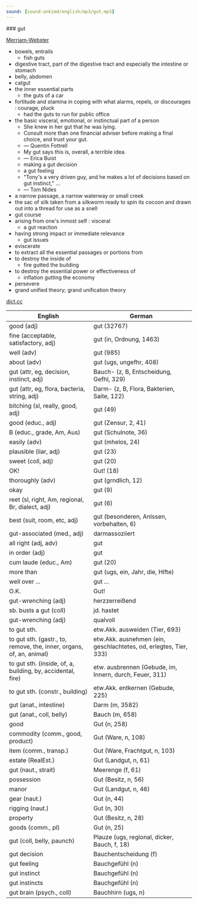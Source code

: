 ```yaml
---
sound: [sound:ankimd/english/mp3/gut.mp3]
---
```


\### gut

[Merriam-Webster](https://www.merriam-webster.com/dictionary/gut)

- bowels, entrails
    - fish guts
- digestive tract, part of the digestive tract and especially the intestine or stomach
- belly, abdomen
- catgut
- the inner essential parts
    - the guts of a car
- fortitude and stamina in coping with what alarms, repels, or discourages : courage, pluck
    - had the guts to run for public office
- the basic visceral, emotional, or instinctual part of a person
    - She knew in her gut that he was lying.
    - Consult more than one financial adviser before making a final choice, and trust your gut.
    - — Quentin Fottrell
    - My gut says this is, overall, a terrible idea.
    - — Erica Buist
    - making a gut decision
    - a gut feeling
    - "Tony's a very driven guy, and he makes a lot of decisions based on gut instinct," …
    - — Tom Nides
- a narrow passage, a narrow waterway or small creek
- the sac of silk taken from a silkworm ready to spin its cocoon and drawn out into a thread for use as a snell
- gut course
- arising from one's inmost self : visceral
    - a gut reaction
- having strong impact or immediate relevance
    - gut issues
- eviscerate
- to extract all the essential passages or portions from
- to destroy the inside of
    - fire gutted the building
- to destroy the essential power or effectiveness of
    - inflation gutting the economy
- persevere
- grand unified theory; grand unification theory

[dict.cc](https://www.dict.cc/gut)

| English        | German       |
| -------------- | ------------ |
| good (adj) | gut (32767) |
| fine (acceptable, satisfactory, adj) | gut (in, Ordnung, 1463) |
| well (adv) | gut (985) |
| about (adv) | gut (ugs, ungefhr, 408) |
| gut (attr, eg, decision, instinct, adj) | Bauch- (z, B, Entscheidung, Gefhl, 329) |
| gut (attr, eg, flora, bacteria, string, adj) | Darm- (z, B, Flora, Bakterien, Saite, 122) |
| bitching (sl, really, good, adj) | gut (49) |
| good (educ., adj) | gut (Zensur, 2, 41) |
| B (educ., grade, Am, Aus) | gut (Schulnote, 36) |
| easily (adv) | gut (mhelos, 24) |
| plausible (liar, adj) | gut (23) |
| sweet (coll, adj) | gut (20) |
| OK! | Gut! (18) |
| thoroughly (adv) | gut (grndlich, 12) |
| okay | gut (9) |
| reet (sl, right, Am, regional, Br, dialect, adj) | gut (6) |
| best (suit, room, etc, adj) | gut (besonderen, Anlssen, vorbehalten, 6) |
| gut-associated (med., adj) | darmassoziiert |
| all right (adj, adv) | gut |
| in order <IO> (adj) | gut |
| cum laude (educ., Am) | gut (20) |
| more than | gut (ugs, ein, Jahr, die, Hlfte) |
| well over ... | gut ... |
| O.K. | Gut! |
| gut-wrenching (adj) | herzzerreißend |
| sb. busts a gut (coll) | jd. hastet |
| gut-wrenching (adj) | qualvoll |
| to gut sth. | etw.Akk. ausweiden (Tier, 693) |
| to gut sth. (gastr., to, remove, the, inner, organs, of, an, animal) | etw.Akk. ausnehmen (ein, geschlachtetes, od, erlegtes, Tier, 333) |
| to gut sth. (inside, of, a, building, by, accidental, fire) | etw. ausbrennen (Gebude, im, Innern, durch, Feuer, 311) |
| to gut sth. (constr., building) | etw.Akk. entkernen (Gebude, 225) |
| gut (anat., intestine) | Darm (m, 3582) |
| gut (anat., coll, belly) | Bauch (m, 658) |
| good | Gut (n, 258) |
| commodity (comm., good, product) | Gut (Ware, n, 108) |
| item (comm., transp.) | Gut (Ware, Frachtgut, n, 103) |
| estate (RealEst.) | Gut (Landgut, n, 61) |
| gut (naut., strait) | Meerenge (f, 61) |
| possession | Gut (Besitz, n, 56) |
| manor | Gut (Landgut, n, 46) |
| gear (naut.) | Gut (n, 44) |
| rigging (naut.) | Gut (n, 30) |
| property | Gut (Besitz, n, 28) |
| goods (comm., pl) | Gut (n, 25) |
| gut (coll, belly, paunch) | Plauze (ugs, regional, dicker, Bauch, f, 18) |
| gut decision | Bauchentscheidung (f) |
| gut feeling | Bauchgefühl (n) |
| gut instinct | Bauchgefühl (n) |
| gut instincts | Bauchgefühl (n) |
| gut brain (psych., coll) | Bauchhirn (ugs, n) |

